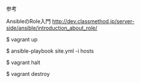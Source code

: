 参考

AnsibleのRole入門
http://dev.classmethod.jp/server-side/ansible/introduction_about_role/


$ vagrant up

$ ansible-playbook site.yml -i hosts





$ vagrant halt

$ vagrant destroy